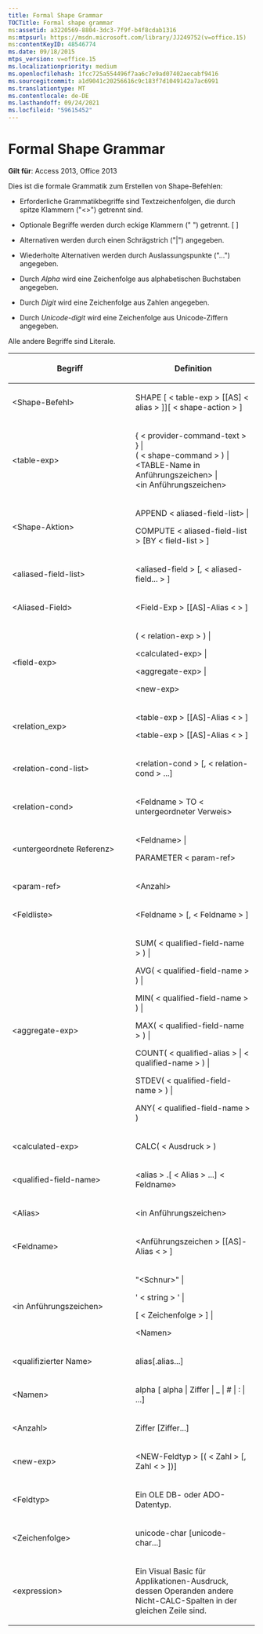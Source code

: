 ```yaml
---
title: Formal Shape Grammar
TOCTitle: Formal shape grammar
ms:assetid: a3220569-8804-3dc3-7f9f-b4f8cdab1316
ms:mtpsurl: https://msdn.microsoft.com/library/JJ249752(v=office.15)
ms:contentKeyID: 48546774
ms.date: 09/18/2015
mtps_version: v=office.15
ms.localizationpriority: medium
ms.openlocfilehash: 1fcc725a554496f7aa6c7e9ad07402aecabf9416
ms.sourcegitcommit: a1d9041c20256616c9c183f7d1049142a7ac6991
ms.translationtype: MT
ms.contentlocale: de-DE
ms.lasthandoff: 09/24/2021
ms.locfileid: "59615452"
---
```

# <a name="formal-shape-grammar"></a>Formal Shape Grammar

**Gilt für**: Access 2013, Office 2013

Dies ist die formale Grammatik zum Erstellen von Shape-Befehlen:

  - Erforderliche Grammatikbegriffe sind Textzeichenfolgen, die durch spitze Klammern ("\<\>") getrennt sind.

  - Optionale Begriffe werden durch eckige Klammern (" ") getrennt. \[ \]

  - Alternativen werden durch einen Schrägstrich ("|") angegeben.

  - Wiederholte Alternativen werden durch Auslassungspunkte ("...") angegeben.

  - Durch *Alpha* wird eine Zeichenfolge aus alphabetischen Buchstaben angegeben.

  - Durch *Digit* wird eine Zeichenfolge aus Zahlen angegeben.

  - Durch *Unicode-digit* wird eine Zeichenfolge aus Unicode-Ziffern angegeben.

Alle andere Begriffe sind Literale.

<table>
<colgroup>
<col style="width: 50%" />
<col style="width: 50%" />
</colgroup>
<thead>
<tr class="header">
<th><p>Begriff</p></th>
<th><p>Definition</p></th>
</tr>
</thead>
<tbody>
<tr class="odd">
<td><p>&lt;Shape-Befehl&gt;</p></td>
<td><p>SHAPE [ &lt; table-exp &gt; [[AS] &lt; alias &gt; ]][ &lt; shape-action &gt; ]</p></td>
</tr>
<tr class="even">
<td><p>&lt;table-exp&gt;</p></td>
<td><p>{ &lt; provider-command-text &gt; } |<br />
( &lt; shape-command &gt; ) |<br />
&lt;TABLE-Name in Anführungszeichen&gt; |<br />
&lt;in Anführungszeichen&gt;</p></td>
</tr>
<tr class="odd">
<td><p>&lt;Shape-Aktion&gt;</p></td>
<td><p>APPEND &lt; aliased-field-list&gt; |</p>
<p>COMPUTE &lt; aliased-field-list &gt; [BY &lt; field-list &gt; ]</p></td>
</tr>
<tr class="even">
<td><p>&lt;aliased-field-list&gt;</p></td>
<td><p>&lt;aliased-field &gt; [, &lt; aliased-field... &gt; ]</p></td>
</tr>
<tr class="odd">
<td><p>&lt;Aliased-Field&gt;</p></td>
<td><p>&lt;Field-Exp &gt; [[AS]-Alias &lt; &gt; ]</p></td>
</tr>
<tr class="even">
<td><p>&lt;field-exp&gt;</p></td>
<td><p>( &lt; relation-exp &gt; ) |</p>
<p>&lt;calculated-exp&gt; |</p>
<p>&lt;aggregate-exp&gt; |</p>
<p>&lt;new-exp&gt;</p></td>
</tr>
<tr class="odd">
<td><p>&lt;relation_exp&gt;</p></td>
<td><p>&lt;table-exp &gt; [[AS]-Alias &lt; &gt; ]</p>
<p>&lt;table-exp &gt; [[AS]-Alias &lt; &gt; ]</p></td>
</tr>
<tr class="even">
<td><p>&lt;relation-cond-list&gt;</p></td>
<td><p>&lt;relation-cond &gt; [, &lt; relation-cond &gt; ...]</p></td>
</tr>
<tr class="odd">
<td><p>&lt;relation-cond&gt;</p></td>
<td><p>&lt;Feldname &gt; TO &lt; untergeordneter Verweis&gt;</p></td>
</tr>
<tr class="even">
<td><p>&lt;untergeordnete Referenz&gt;</p></td>
<td><p>&lt;Feldname&gt; |</p>
<p>PARAMETER &lt; param-ref&gt;</p></td>
</tr>
<tr class="odd">
<td><p>&lt;param-ref&gt;</p></td>
<td><p>&lt;Anzahl&gt;</p></td>
</tr>
<tr class="even">
<td><p>&lt;Feldliste&gt;</p></td>
<td><p>&lt;Feldname &gt; [, &lt; Feldname &gt; ]</p></td>
</tr>
<tr class="odd">
<td><p>&lt;aggregate-exp&gt;</p></td>
<td><p>SUM( &lt; qualified-field-name &gt; ) |</p>
<p>AVG( &lt; qualified-field-name &gt; ) |</p>
<p>MIN( &lt; qualified-field-name &gt; ) |</p>
<p>MAX( &lt; qualified-field-name &gt; ) |</p>
<p>COUNT( &lt; qualified-alias &gt;  |  &lt; qualified-name &gt; ) |</p>
<p>STDEV( &lt; qualified-field-name &gt; ) |</p>
<p>ANY( &lt; qualified-field-name &gt; )</p></td>
</tr>
<tr class="even">
<td><p>&lt;calculated-exp&gt;</p></td>
<td><p>CALC( &lt; Ausdruck &gt; )</p></td>
</tr>
<tr class="odd">
<td><p>&lt;qualified-field-name&gt;</p></td>
<td><p>&lt;alias &gt; .[ &lt; Alias &gt; ...] &lt; Feldname&gt;</p></td>
</tr>
<tr class="even">
<td><p>&lt;Alias&gt;</p></td>
<td><p>&lt;in Anführungszeichen&gt;</p></td>
</tr>
<tr class="odd">
<td><p>&lt;Feldname&gt;</p></td>
<td><p>&lt;Anführungszeichen &gt; [[AS]-Alias &lt; &gt; ]</p></td>
</tr>
<tr class="even">
<td><p>&lt;in Anführungszeichen&gt;</p></td>
<td><p>&quot;&lt;Schnur&gt;&quot; |</p>
<p>' &lt; string &gt; ' |</p>
<p>[ &lt; Zeichenfolge &gt; ] |</p>
<p>&lt;Namen&gt;</p></td>
</tr>
<tr class="odd">
<td><p>&lt;qualifizierter Name&gt;</p></td>
<td><p>alias[.alias...]</p></td>
</tr>
<tr class="even">
<td><p>&lt;Namen&gt;</p></td>
<td><p>alpha [ alpha | Ziffer | _ | # | : | ...]</p></td>
</tr>
<tr class="odd">
<td><p>&lt;Anzahl&gt;</p></td>
<td><p>Ziffer [Ziffer...]</p></td>
</tr>
<tr class="even">
<td><p>&lt;new-exp&gt;</p></td>
<td><p>&lt;NEW-Feldtyp &gt; [( &lt; Zahl &gt; [, Zahl &lt; &gt; ])]</p></td>
</tr>
<tr class="odd">
<td><p>&lt;Feldtyp&gt;</p></td>
<td><p>Ein OLE DB- oder ADO-Datentyp.</p></td>
</tr>
<tr class="even">
<td><p>&lt;Zeichenfolge&gt;</p></td>
<td><p>unicode-char [unicode-char...]</p></td>
</tr>
<tr class="odd">
<td><p>&lt;expression&gt;</p></td>
<td><p>Ein Visual Basic für Applikationen-Ausdruck, dessen Operanden andere Nicht-CALC-Spalten in der gleichen Zeile sind.</p></td>
</tr>
</tbody>
</table>

